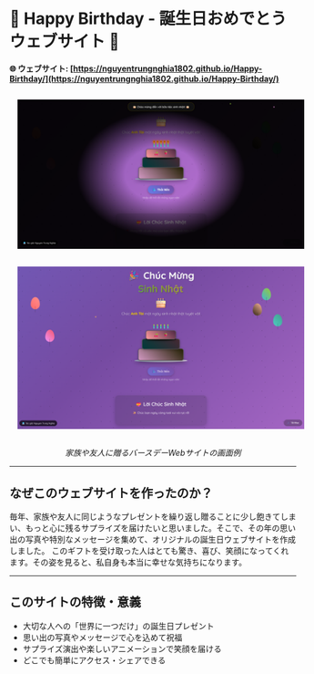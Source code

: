 

# 🎉 Happy Birthday - 誕生日おめでとうウェブサイト 🎂

**🌐 ウェブサイト: [https://nguyentrungnghia1802.github.io/Happy-Birthday/](https://nguyentrungnghia1802.github.io/Happy-Birthday/)**

<div align="center">
  <img src=".github/img/birthday_2.png" alt="Birthday Website Screenshot" width="800" style="margin: 1em;" />
  <br/>
	<img src=".github/img/birthday.png" alt="Birthday Cake Screenshot" width="800" style="margin: 1em;" />
	
</div>

<p align="center">
	<i>家族や友人に贈るバースデーWebサイトの画面例</i>
</p>

---

## なぜこのウェブサイトを作ったのか？

毎年、家族や友人に同じようなプレゼントを繰り返し贈ることに少し飽きてしまい、もっと心に残るサプライズを届けたいと思いました。そこで、その年の思い出の写真や特別なメッセージを集めて、オリジナルの誕生日ウェブサイトを作成しました。
このギフトを受け取った人はとても驚き、喜び、笑顔になってくれます。その姿を見ると、私自身も本当に幸せな気持ちになります。

---

## このサイトの特徴・意義

- 大切な人への「世界に一つだけ」の誕生日プレゼント
- 思い出の写真やメッセージで心を込めて祝福
- サプライズ演出や楽しいアニメーションで笑顔を届ける
- どこでも簡単にアクセス・シェアできる
